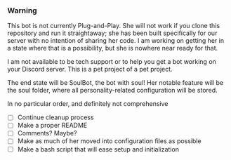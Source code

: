 ### Warning

This bot is not currently Plug-and-Play.  She will not work if you clone this repository and run it straightaway; she has been built specifically for our server with no intention of sharing her code.  I am working on getting her in a state where that is a possibility, but she is nowhere near ready for that.

I am not available to be tech support or to help you get a bot working on your Discord server.  This is a pet project of a pet project.

The end state will be SoulBot, the bot with soul!  Her notable feature will be the soul folder, where all personality-related configuration will be stored.

In no particular order, and definitely not comprehensive
- [ ] Continue cleanup process
- [ ] Make a proper README
- [ ] Comments?  Maybe?
- [ ] Make as much of her moved into configuration files as possible
- [ ] Make a bash script that will ease setup and initialization
